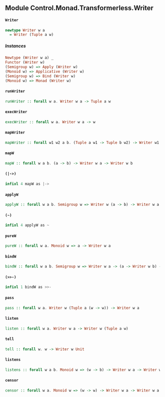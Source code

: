 ## Module Control.Monad.Transformerless.Writer

#### `Writer`

``` purescript
newtype Writer w a
  = Writer (Tuple a w)
```

##### Instances
``` purescript
Newtype (Writer w a) _
Functor (Writer w)
(Semigroup w) => Apply (Writer w)
(Monoid w) => Applicative (Writer w)
(Semigroup w) => Bind (Writer w)
(Monoid w) => Monad (Writer w)
```

#### `runWriter`

``` purescript
runWriter :: forall w a. Writer w a -> Tuple a w
```

#### `execWriter`

``` purescript
execWriter :: forall w a. Writer w a -> w
```

#### `mapWriter`

``` purescript
mapWriter :: forall w1 w2 a b. (Tuple a w1 -> Tuple b w2) -> Writer w1 a -> Writer w2 b
```

#### `mapW`

``` purescript
mapW :: forall w a b. (a -> b) -> Writer w a -> Writer w b
```

#### `(|->)`

``` purescript
infixl 4 mapW as |->
```

#### `applyW`

``` purescript
applyW :: forall w a b. Semigroup w => Writer w (a -> b) -> Writer w a -> Writer w b
```

#### `(~)`

``` purescript
infixl 4 applyW as ~
```

#### `pureW`

``` purescript
pureW :: forall w a. Monoid w => a -> Writer w a
```

#### `bindW`

``` purescript
bindW :: forall w a b. Semigroup w => Writer w a -> (a -> Writer w b) -> Writer w b
```

#### `(>>-)`

``` purescript
infixl 1 bindW as >>-
```

#### `pass`

``` purescript
pass :: forall w a. Writer w (Tuple a (w -> w)) -> Writer w a
```

#### `listen`

``` purescript
listen :: forall w a. Writer w a -> Writer w (Tuple a w)
```

#### `tell`

``` purescript
tell :: forall w. w -> Writer w Unit
```

#### `listens`

``` purescript
listens :: forall w a b. Monoid w => (w -> b) -> Writer w a -> Writer w (Tuple a b)
```

#### `censor`

``` purescript
censor :: forall w a. Monoid w => (w -> w) -> Writer w a -> Writer w a
```


